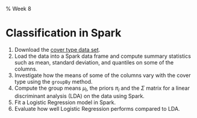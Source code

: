 % Week 8

# Classification in Spark

1. Download the [cover type data set][cov].
2. Load the data into a Spark data frame and compute summary
   statistics such as mean, standard deviation, and quantiles on some
   of the columns.
3. Investigate how the means of some of the columns vary with the
   cover type using the `groupBy` method.
4. Compute the group means $\mu_l$, the priors $\pi_l$ and the
   $\Sigma$ matrix for a linear discriminant analysis (LDA) on the
   data using Spark.
5. Fit a Logistic Regression model in Spark.
6. Evaluate how well Logistic Regression performs compared to LDA.


[cov]: https://archive.ics.uci.edu/ml/datasets/Covertype
